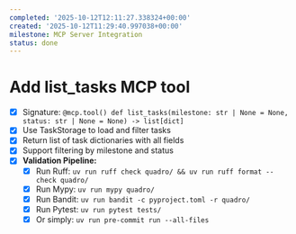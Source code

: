 ```yaml
---
completed: '2025-10-12T12:11:27.338324+00:00'
created: '2025-10-12T11:29:40.997038+00:00'
milestone: MCP Server Integration
status: done
---
```


# Add list_tasks MCP tool

- [x] Signature: `@mcp.tool() def list_tasks(milestone: str | None = None, status: str | None = None) -> list[dict]`
- [x] Use TaskStorage to load and filter tasks
- [x] Return list of task dictionaries with all fields
- [x] Support filtering by milestone and status
- [x] **Validation Pipeline:**
  - [x] Run Ruff: `uv run ruff check quadro/ && uv run ruff format --check quadro/`
  - [x] Run Mypy: `uv run mypy quadro/`
  - [x] Run Bandit: `uv run bandit -c pyproject.toml -r quadro/`
  - [x] Run Pytest: `uv run pytest tests/`
  - [x] Or simply: `uv run pre-commit run --all-files`
